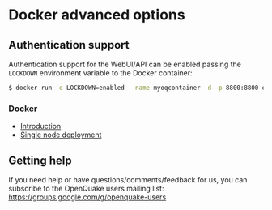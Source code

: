 # Docker advanced options

## Authentication support

Authentication support for the WebUI/API can be enabled passing the `LOCKDOWN` environment variable to the Docker container:

```bash
$ docker run -e LOCKDOWN=enabled --name myoqcontainer -d -p 8800:8800 openquake/engine:nightly "oq webui start"
```

### Docker

- [Introduction](../installing/docker.md)
- [Single node deployment](single.md)

## Getting help
If you need help or have questions/comments/feedback for us, you can subscribe to the OpenQuake users mailing list: https://groups.google.com/g/openquake-users

